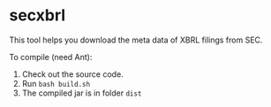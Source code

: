 secxbrl
=======

This tool helps you download the meta data of XBRL filings from SEC.

To compile (need Ant):

1. Check out the source code.
2. Run `bash build.sh`
3. The compiled jar is in folder `dist`